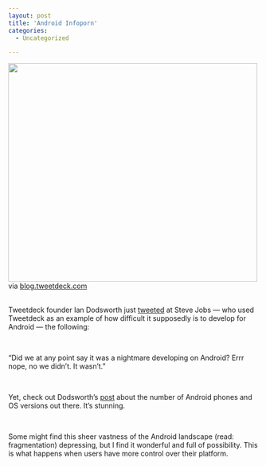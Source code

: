 ```yaml
---
layout: post
title: 'Android Infoporn'
categories:
  - Uncategorized

---
```


<div class="posterous_bookmarklet_entry"><a href="http://blog.tweetdeck.com/android-ecosystem"><img class="posterous_download_image" src="http://openmobile2.files.wordpress.com/2010/10/android_model_beta-scaled500.gif?w=300" border="0" height="438" alt="" width="500" /></a><br /><div class="posterous_quote_citation">via <a href="http://blog.tweetdeck.com/android-ecosystem">blog.tweetdeck.com</a></div><br /><p>Tweetdeck founder Ian Dodsworth just <a href="http://www.businessinsider.com/tweetdeck-steve-jobs-2010-10">tweeted</a> at Steve Jobs &#8212; who used Tweetdeck as an example of how difficult it supposedly is to develop for Android &#8212; the following:</p><br /><p>&#8220;Did we at any point say it was a nightmare developing on Android? Errr nope, no we didn&#8217;t. It wasn&#8217;t.&#8221;</p><br /><p>Yet, check out Dodsworth&#8217;s <a href="http://blog.tweetdeck.com/android-ecosystem">post</a> about the number of Android phones and OS versions out there. It&#8217;s stunning.</p><br /><p>Some might find this sheer vastness of the Android landscape (read: fragmentation) depressing, but I find it wonderful and full of possibility. This is what happens when users have more control over their platform.</p><br /><br /></div><div class="blogger-post-footer"><img width="1" height="1" src="https://blogger.googleusercontent.com/tracker/8920950033468593796-1550634955607741678?l=openmobile.blogspot.com" alt="" /></div>
